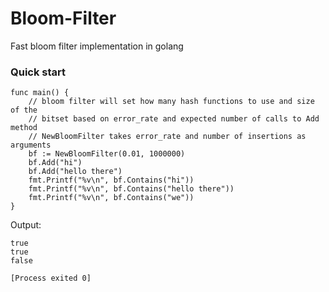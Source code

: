 # Bloom-Filter

Fast bloom filter implementation in golang

### Quick start
``` Golang
func main() {
    // bloom filter will set how many hash functions to use and size of the 
    // bitset based on error_rate and expected number of calls to Add method
	// NewBloomFilter takes error_rate and number of insertions as arguments
	bf := NewBloomFilter(0.01, 1000000)
	bf.Add("hi")
	bf.Add("hello there")
	fmt.Printf("%v\n", bf.Contains("hi"))
	fmt.Printf("%v\n", bf.Contains("hello there"))
	fmt.Printf("%v\n", bf.Contains("we"))
}
```
Output: 
``` Console
true
true
false

[Process exited 0]
```

